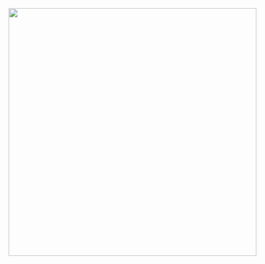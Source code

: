<div id="header" align="center">
  <img src="[https://media.giphy.com/media/h408T6Y5GfmXBKW62l/giphy.gif](https://media.giphy.com/media/scZPhLqaVOM1qG4lT9/giphy.gif)" width="500"/>
</div>
